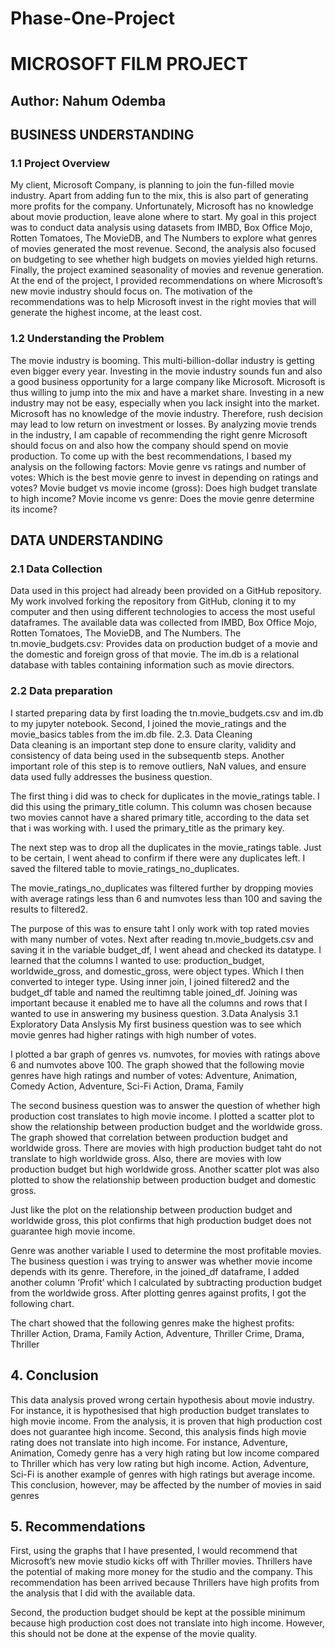 
# Phase-One-Project

# MICROSOFT FILM PROJECT
## Author: Nahum Odemba


## BUSINESS UNDERSTANDING

### 1.1 Project Overview  
My client, Microsoft Company, is planning to join the fun-filled movie industry. Apart from adding fun to the mix, this is also part of generating more profits for the company. Unfortunately, Microsoft has no knowledge about movie production, leave alone where to start. My goal in this project was to conduct data analysis using datasets from IMBD, Box Office Mojo, Rotten Tomatoes, The MovieDB, and The Numbers to explore what genres of movies generated the most revenue. Second, the analysis also focused on budgeting to see whether high budgets on movies yielded high returns. Finally, the project examined seasonality of movies and revenue generation. At the end of the project, I provided recommendations on where Microsoft’s new movie industry should focus on. The motivation of the recommendations was to help Microsoft invest in the right movies that will generate the highest income, at the least cost. 
 
### 1.2 Understanding the Problem
 
The movie industry is booming. This multi-billion-dollar industry is getting even bigger every year. Investing in the movie industry sounds fun and also a good business opportunity for a large company like Microsoft. Microsoft is thus willing to jump into the mix and have a market share. Investing in a new industry may not be easy, especially when you lack insight into the market. Microsoft has no knowledge of the movie industry. Therefore, rush decision may lead to low return on investment or losses. By analyzing movie trends in the industry, I am capable of recommending the right genre Microsoft should focus on and also how the company should spend on movie production. To come up with the best recommendations, I based my analysis on the following factors:
Movie genre vs ratings and number of votes: Which is the best movie genre to invest in depending on ratings and votes?
Movie budget vs movie income (gross): Does high budget translate to high income?
Movie income vs genre: Does the movie genre determine its income?


## DATA UNDERSTANDING 
### 2.1 Data Collection
Data used in this project had already been provided on a GitHub repository. My work involved forking the repository from GitHub, cloning it to my computer and then using different technologies to access the most useful dataframes. The available data was collected from IMBD, Box Office Mojo, Rotten Tomatoes, The MovieDB, and The Numbers. 
The tn.movie_budgets.csv: Provides data on production budget of a movie and the domestic and foreign gross of that movie.
The im.db is a relational database with tables containing information such as movie directors.  
### 2.2 	Data preparation
I started preparing data by first loading the tn.movie_budgets.csv and im.db to my jupyter notebook. 
Second, I joined the movie_ratings and the movie_basics tables from the im.db file.
2.3. Data Cleaning  
Data cleaning is an important step done to ensure clarity, validity and consistency of data being used in the subsequentb steps. Another important role of this step is to remove outliers, NaN values, and ensure data used fully addresses the business question.

The first thing i did was to check for duplicates in the movie_ratings table. I did this using the primary_title column. This column was chosen because two movies cannot have a shared primary title, according to the data set that i was working with. I used the primary_title as the primary key.

The next step was to drop all the duplicates in the movie_ratings table. Just to be certain, I went ahead to confirm if there were any duplicates left. I saved the filtered table to movie_ratings_no_duplicates.

The movie_ratings_no_duplicates was filtered further by dropping movies with average ratings less than 6 and numvotes less than 100 and saving the results to filtered2.

The purpose of this was to ensure taht I only work with top rated movies with many number of votes.
Next after reading tn.movie_budgets.csv and saving it in the variable budget_df, I went ahead and checked its datatype. I learned that the columns I wanted to use: production_budget, worldwide_gross, and domestic_gross, were object types. Which I then converted to integer type. 
Using inner join, I joined filtered2 and the budget_df table and named the reultimng table joined_df. Joining was important because it enabled me to have all the columns and rows that I wanted to use in answering my business question.
3.Data Analysis
3.1 Exploratory Data Anslysis
My first business question was to see which movie genres had higher ratings with high number of votes. 

I plotted a bar graph of genres vs. numvotes, for movies with ratings above 6 and numvotes above 100. The graph showed that the following movie genres have high ratings and number of votes:
Adventure, Animation, Comedy
Action, Adventure, Sci-Fi
Action, Drama, Family

The second business question was to answer the question of whether high production cost translates to high movie income. I plotted a scatter plot to show the relationship between production budget and the worldwide gross. 
The graph showed that correlation between production budget and worldwide gross. There are movies with high production budget taht do not translate to high worldwide gross. Also, there are movies with low production budget but high worldwide gross. 
Another scatter plot was also plotted to show the relationship between production budget and domestic gross.

Just like the plot on the relationship between production budget and worldwide gross, this plot confirms that high production budget does not guarantee high movie income.

Genre was another variable I used to determine the most profitable movies. The business question i was trying to answer was whether movie income depends with its genre. Therefore, in the joined_df dataframe, I added another column ‘Profit’ which I calculated by subtracting production budget from the worldwide gross. After plotting genres against profits, I got the following chart. 

The chart showed that the following genres make the highest profits:
Thriller
Action, Drama, Family
Action, Adventure, Thriller
Crime, Drama, Thriller
## 4. Conclusion 
This data analysis proved wrong certain hypothesis about movie industry. For instance, it is hypothesised that high production budget translates to high movie income. From the analysis, it is proven that high production cost does not guarantee high income. Second, this analysis finds high movie rating does not translate into high income. For instance, Adventure, Animation, Comedy genre has a very high rating but low income compared to Thriller which has very low rating but high income. Action, Adventure, Sci-Fi is another example of genres with high ratings but average income. This conclusion, however, may be affected by the number of movies in said genres 
## 5. Recommendations
First, using the graphs that I have presented, I would recommend that Microsoft’s new movie studio kicks off with Thriller movies. Thrillers have the potential of making more money for the studio and the company. 
This recommendation has been arrived because Thrillers have high profits from the analysis that I did with the available data. 

Second, the production budget should be kept at the possible minimum because high production cost does not translate into high income. However, this should not be done at the expense of the movie quality.
  



